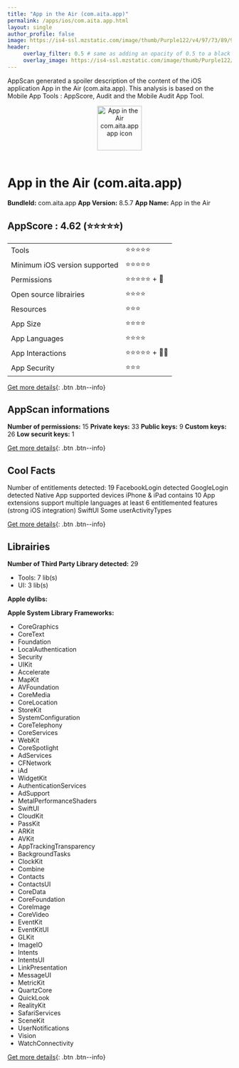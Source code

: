 ```yaml
---
title: "App in the Air (com.aita.app)"
permalink: /apps/ios/com.aita.app.html
layout: single
author_profile: false
image: https://is4-ssl.mzstatic.com/image/thumb/Purple122/v4/97/73/89/9773898d-8eec-2d0c-4427-741a672f3651/AppIcon-2-0-1x_U007emarketing-0-7-0-sRGB-85-220.png/512x512bb.jpg
header: 
     overlay_filter: 0.5 # same as adding an opacity of 0.5 to a black background
     overlay_image: https://is4-ssl.mzstatic.com/image/thumb/Purple122/v4/97/73/89/9773898d-8eec-2d0c-4427-741a672f3651/AppIcon-2-0-1x_U007emarketing-0-7-0-sRGB-85-220.png/512x512bb.jpg
---
```

AppScan generated a spoiler description of the content of the iOS application App in the Air (com.aita.app). This analysis is based on the Mobile App Tools : AppScore, Audit and the Mobile Audit App Tool.

  
  
<div style="text-align: center;"><img src="https://is4-ssl.mzstatic.com/image/thumb/Purple122/v4/97/73/89/9773898d-8eec-2d0c-4427-741a672f3651/AppIcon-2-0-1x_U007emarketing-0-7-0-sRGB-85-220.png/512x512bb.jpg" width="100" height="100" alt="App in the Air com.aita.app app icon"></div></br>
  
# App in the Air (com.aita.app)

**BundleId:** com.aita.app
**App Version:** 8.5.7
**App Name:** App in the Air


## AppScore : 4.62 (⭐️⭐️⭐️⭐️⭐️) 

<table>
<tr><td> Tools </td><td> ⭐️⭐️⭐️⭐️⭐️ </td></tr>
<tr><td> Minimum iOS version supported </td><td> ⭐️⭐️⭐️⭐️⭐️ </td></tr>
<tr><td> Permissions </td><td> ⭐️⭐️⭐️⭐️⭐️ + 🌟 </td></tr>
<tr><td> Open source librairies </td><td> ⭐️⭐️⭐️⭐️ </td></tr>
<tr><td> Resources </td><td> ⭐️⭐️⭐️ </td></tr>
<tr><td> App Size </td><td> ⭐️⭐️⭐️⭐️ </td></tr>
<tr><td> App Languages </td><td> ⭐️⭐️⭐️⭐️ </td></tr>
<tr><td> App Interactions </td><td> ⭐️⭐️⭐️⭐️⭐️ + 🌟🌟 </td></tr>
<tr><td> App Security </td><td> ⭐️⭐️⭐️ </td></tr>
</table>

[Get more details](/pricing.html){: .btn .btn--info}  
  
## AppScan informations 

**Number of permissions:** 15
**Private keys:** 33
**Public keys:** 9
**Custom keys:** 26
**Low securit keys:** 1
  
[Get more details](/pricing.html){: .btn .btn--info}

## Cool Facts

Number of entitlements detected: 19
FacebookLogin detected
GoogleLogin detected
Native App
supported devices iPhone & iPad
contains 10 App extensions
support multiple languages
at least 6 entitlemented features (strong iOS integration)
SwiftUI
Some userActivityTypes
  
[Get more details](/pricing.html){: .btn .btn--info}

## Librairies 
**Number of Third Party Library detected:** 29
- Tools: 7 lib(s)
- UI: 3 lib(s)

**Apple dylibs:**


**Apple System Library Frameworks:**
- CoreGraphics
- CoreText
- Foundation
- LocalAuthentication
- Security
- UIKit
- Accelerate
- MapKit
- AVFoundation
- CoreMedia
- CoreLocation
- StoreKit
- SystemConfiguration
- CoreTelephony
- CoreServices
- WebKit
- CoreSpotlight
- AdServices
- CFNetwork
- iAd
- WidgetKit
- AuthenticationServices
- AdSupport
- MetalPerformanceShaders
- SwiftUI
- CloudKit
- PassKit
- ARKit
- AVKit
- AppTrackingTransparency
- BackgroundTasks
- ClockKit
- Combine
- Contacts
- ContactsUI
- CoreData
- CoreFoundation
- CoreImage
- CoreVideo
- EventKit
- EventKitUI
- GLKit
- ImageIO
- Intents
- IntentsUI
- LinkPresentation
- MessageUI
- MetricKit
- QuartzCore
- QuickLook
- RealityKit
- SafariServices
- SceneKit
- UserNotifications
- Vision
- WatchConnectivity


  
[Get more details](/pricing.html){: .btn .btn--info}


